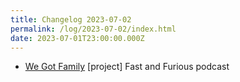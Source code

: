 ```yaml
---
title: Changelog 2023-07-02
permalink: /log/2023-07-02/index.html
date: 2023-07-01T23:00:00.000Z
---
```


- [We Got Family](https://wegot.family) [project] Fast and Furious podcast